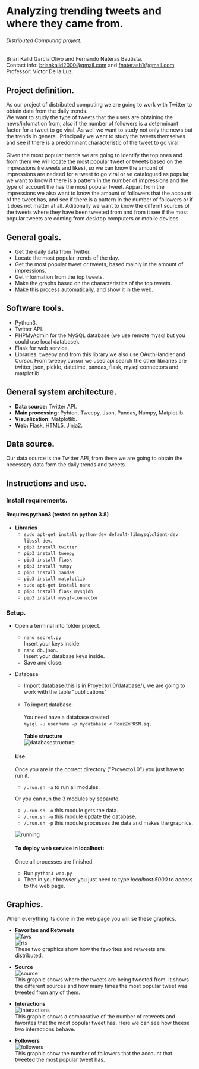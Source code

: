 # Analyzing trending tweets and where they came from.

###### Distributed Computing project.

Brian Kalid García Olivo and Fernando Nateras Bautista.<br/>
Contact info: briankalid2000@gmail.com and fnaterasb1@gmail.com<br/>
Professor: Víctor De la Luz.

## Project definition.
As our project of distributed computing we are going to work with Twitter to obtain data from the daily trends.<br/>
We want to study the type of tweets that the users are obtaining the news/infomation from, also if the number of followers is a determinant factor for a tweet to go viral. As well we want to study not only the news but the trends in general. Principally we want to study the tweets themselves and see if there is a predominant characteristic of the tweet to go viral.
<br/><br/>
Given the most popular trends we are going to identify the top ones and from them we will locate the most popular tweet or tweets based on the impressions (retweets and likes), so we can know the amount of impressions are nedeed for a tweet to go viral or ve catalogued as popular, we want to know if there is a pattern in the number of impressions and the type of account the has the most popular tweet. Appart from the impressions we also want to know the amount of followers that the account of the tweet has, and see if there is a pattern in the number of followers or if it does not matter at all. Aditionally we want to know the differnt sources of the tweets where they have been tweeted from and from it see if the most popular tweets are coming from desktop computers or mobile devices.<br/>

## General goals.
  - Get the daily data from Twitter.
  - Locate the most popular trends of the day.
  - Get the most popular tweet or tweets, based mainly in the amount of impressions.
  - Get information from the top tweets.
  - Make the graphs based on the characteristics of the top tweets. 
  - Make this process automatically, and show it in the web.
  
## Software tools.
  - Python3.
  - Twitter API.
  - PHPMyAdmin for the MySQL database (we use remote mysql but you could use local database).
  - Flask for web service.
  - Libraries: tweepy and from this library we also use OAuthHandler and Cursor. From tweepy.cursor we used api.search the other libraries are twitter, json, pickle, datetime, pandas, flask, mysql connectors and matplotlib.
  
## General system architecture.
- **Data source:** Twitter API.
- **Main processing:** Pyhton, Tweepy, Json, Pandas, Numpy, Matplotlib.
- **Visualization:** Matplotlib.
- **Web:** Flask, HTML5, Jinja2.

## Data source.
Our data source is the Twitter API, from there we are going to obtain the necessary data form the daily trends and tweets.

## Instructions and use.
### Install requirements.
#### Requires python3 (tested on python 3.8)
- **Libraries**
  -  `sudo apt-get install python-dev default-libmysqlclient-dev libssl-dev`.
  -  `pip3 install twitter`
  -  `pip3 install tweepy`
  -  `pip3 install flask`
  -  `pip3 install numpy`
  -  `pip3 install pandas`
  -  `pip3 install matplotlib`
  -  `sudo apt-get install nano`
  -  `pip3 install flask_mysqldb`
  -  `pip3 install mysql-connector`
### Setup.
- Open a terminal into folder project.
  -  `nano secret.py`<br/>
    Insert your keys inside.
  -  `nano db.json.`<br/>
    Insert your database keys inside.
  -  Save and close.
- Database
  - Import [database](Proyecto1.0/database/)(this is in Proyecto1.0/database/), we are going to work with the table "publications"<br/><br>
  - To import database:<br><br>
  You need have a database created<br>
  `mysql -u username -p mydatabase < RouzZmPKSN.sql`<br><br>
  **Table structure**<br/>
  ![databasestructure](Resources/db.JPG)
  #### Use.
  Once you are in the correct directory ("Proyecto1.0") you just have to run it.
  - `/.run.sh -a` to run all modules.<br/>

  Or you can run the 3 modules by separate.
  - `/.run.sh -o` this module gets the data.
  - `/.run.sh -u` this module update the database.
  - `/.run.sh -p` this module processes the data and makes the graphics.


  ![running](Resources/time.png)
  
  #### To deploy web service in localhost:
  Once all processes are finished.
    -  Run `python3 web.py`
    -  Then in your browser you just need to type *localhost:5000* to access to the web page.
## Graphics.
When everything its done in the web page you will se these graphics.<br/>
 - **Favorites and Retweets**<br/>
![favs](Resources/fav.png)<br/>
![rts](Resources/retweets.png)<br/>
These two graphics show how the favorites and retweets are distributed.

 - **Source**<br/>
 ![source](Resources/source.JPG)<br/>
 This graphic shows where the tweets are being tweeted from. It shows the different sources and how many times the most popular tweet was tweeted from any of them.

 - **Interactions**<br/>
![interactions](Resources/interactions.JPG)<br/>
This graphic shows a comparative of the number of retweets and favorites that the most popular tweet has. Here we can see how theese two interactions behave.
 - **Followers**<br/>
![followers](Resources/follow.png)<br/>
This graphic show the number of followers that the account that tweeted the most popular tweet has.
